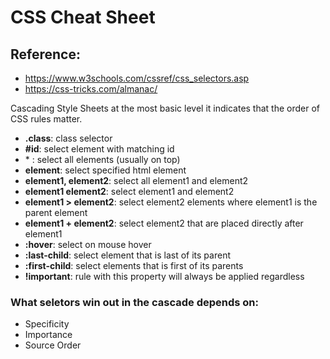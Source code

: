 # CSS Cheat Sheet

## Reference:
* https://www.w3schools.com/cssref/css_selectors.asp
* https://css-tricks.com/almanac/

Cascading Style Sheets at the most basic level it indicates that the order of CSS rules matter.


- **.class**: class selector
- **#id**: select element with matching id  
- &#42; : select all elements (usually on top)
- **element**: select specified html element
- **element1, element2**: select all element1 and element2
- **element1 element2**: select element1 and element2
- **element1 > element2**: select element2 elements where element1 is the parent element
- **element1 + element2**: select element2 that are placed directly after element1
- **:hover**: select on mouse hover
- **:last-child**: select element that is last of its parent
- **:first-child**: select elements that is first of its parents
- **!important**: rule with this property will always be applied regardless


### What seletors win out in the cascade depends on:

- Specificity
- Importance
- Source Order
